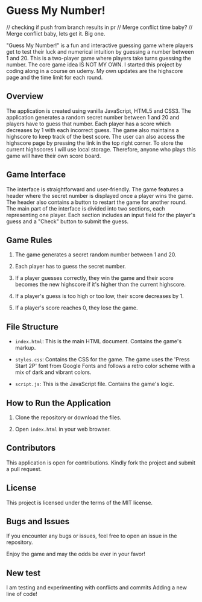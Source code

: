 # Guess My Number!

// checking if push from branch results in pr
// Merge conflict time baby?
// Merge conflict baby, lets get it. Big one.

"Guess My Number!" is a fun and interactive guessing game where players get to test their luck and numerical intuition by guessing a number between 1 and 20. This is a two-player game where players take turns guessing the number. The core game idea IS NOT MY OWN. I started this project by coding along in a course on udemy. My own updates are the highscore page and the time limit for each round.

## Overview

The application is created using vanilla JavaScript, HTML5 and CSS3. The application generates a random secret number between 1 and 20 and players have to guess that number. Each player has a score which decreases by 1 with each incorrect guess. The game also maintains a highscore to keep track of the best score. The user can also access the highscore page by pressing the link in the top right corner. To store the current highscores I will use local storage. Therefore, anyone who plays this game will have their own score board.

## Game Interface

The interface is straightforward and user-friendly. The game features a header where the secret number is displayed once a player wins the game. The header also contains a button to restart the game for another round. The main part of the interface is divided into two sections, each representing one player. Each section includes an input field for the player's guess and a "Check" button to submit the guess.

## Game Rules

1. The game generates a secret random number between 1 and 20.

2. Each player has to guess the secret number.

3. If a player guesses correctly, they win the game and their score becomes the new highscore if it's higher than the current highscore.

4. If a player's guess is too high or too low, their score decreases by 1.

5. If a player's score reaches 0, they lose the game.

## File Structure

- `index.html`: This is the main HTML document. Contains the game's markup.

- `styles.css`: Contains the CSS for the game. The game uses the 'Press Start 2P' font from Google Fonts and follows a retro color scheme with a mix of dark and vibrant colors.

- `script.js`: This is the JavaScript file. Contains the game's logic.

## How to Run the Application

1. Clone the repository or download the files.

2. Open `index.html` in your web browser.

## Contributors

This application is open for contributions. Kindly fork the project and submit a pull request.

## License

This project is licensed under the terms of the MIT license.

## Bugs and Issues

If you encounter any bugs or issues, feel free to open an issue in the repository.

Enjoy the game and may the odds be ever in your favor!

## New test

I am testing and experimenting with conflicts and commits
Adding a new line of code!

